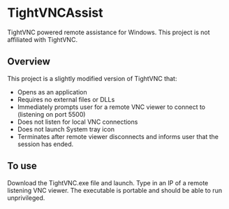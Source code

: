# TightVNCAssist

TightVNC powered remote assistance for Windows. This project is not affiliated with TightVNC.

## Overview

This project is a slightly modified version of TightVNC that:

- Opens as an application
- Requires no external files or DLLs
- Immediately prompts user for a remote VNC viewer to connect to (listening on port 5500)
- Does not listen for local VNC connections
- Does not launch System tray icon
- Terminates after remote viewer disconnects and informs user that the session has ended.


## To use

Download the TightVNC.exe file and launch. Type in an IP of a remote listening VNC viewer. The executable is portable and should be able to run unprivileged.
